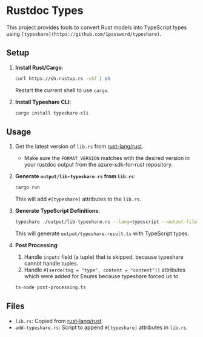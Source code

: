 # Rustdoc Types

This project provides tools to convert Rust models into TypeScript types using `[typeshare](https://github.com/1password/typeshare)`.

## Setup

1. **Install Rust/Cargo**:
    ```sh
    curl https://sh.rustup.rs -sSf | sh
    ```
    Restart the current shell to use `cargo`.

2. **Install Typeshare CLI**:
    ```sh
    cargo install typeshare-cli
    ```

## Usage

1. Get the latest version of `lib.rs` from [rust-lang/rust](https://github.com/rust-lang/rust/blob/fb65a3ee576feab95a632eb062f466d7a0342310/src/rustdoc-json-types/lib.rs). 
    - Make sure the `FORMAT_VERSION` matches with the desired version in your rustdoc output from the azure-sdk-for-rust repository.

2. **Generate `output/lib-typeshare.rs` from `lib.rs`**:
    ```sh
    cargo run
    ```
    This will add `#[typeshare]` attributes to the `lib.rs`.

3. **Generate TypeScript Definitions**:
    ```sh
    typeshare ./output/lib-typeshare.rs --lang=typescript --output-file=output/typeshare-result.ts
    ```
    This will generate `output/typeshare-result.ts` with TypeScript types.

4. **Post Processing**:
    1. Handle `inputs` field (a tuple) that is skipped, because typeshare cannot handle tuples.
    2. Handle `#[serde(tag = "type", content = "content")]` attributes which were added for Enums because typeshare forced us to.
    ```sh
    ts-node post-processing.ts
    ```

## Files

- `lib.rs`: Copied from [rust-lang/rust](https://github.com/rust-lang/rust/blob/fb65a3ee576feab95a632eb062f466d7a0342310/src/rustdoc-json-types/lib.rs).
- `add-typeshare.rs`: Script to append `#[typeshare]` attributes in `lib.rs`.
